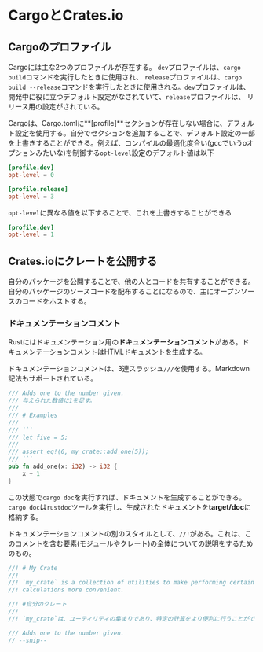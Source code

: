 # CargoとCrates.io



## Cargoのプロファイル

Cargoには主な2つのプロファイルが存在する。
`dev`プロファイルは、`cargo build`コマンドを実行したときに使用され、 `release`プロファイルは、`cargo build --release`コマンドを実行したときに使用される。`dev`プロファイルは、開発中に役に立つデフォルト設定がなされていて、`release`プロファイルは、 リリース用の設定がされている。

Cargoは、Cargo.tomlに**[profile]**セクションが存在しない場合に、デフォルト設定を使用する。自分でセクションを追加することで、デフォルト設定の一部を上書きすることができる。例えば、コンパイルの最適化度合い(gccでいうoオプションみたいな)を制御する`opt-level`設定のデフォルト値は以下

```toml
[profile.dev]
opt-level = 0

[profile.release]
opt-level = 3
```

`opt-level`に異なる値を以下することで、これを上書きすることができる

```toml
[profile.dev]
opt-level = 1
```



## Crates.ioにクレートを公開する

自分のパッケージを公開することで、他の人とコードを共有することができる。自分のパッケージのソースコードを配布することになるので、主にオープンソースのコードをホストする。

### ドキュメンテーションコメント

Rustにはドキュメンテーション用の**ドキュメンテーションコメント**がある。ドキュメンテーションコメントはHTMLドキュメントを生成する。

ドキュメンテーションコメントは、3連スラッシュ`///`を使用する。Markdown記法もサポートされている。

```rust
/// Adds one to the number given.
/// 与えられた数値に1を足す。
///
/// # Examples
///
/// ```
/// let five = 5;
///
/// assert_eq!(6, my_crate::add_one(5));
/// ```
pub fn add_one(x: i32) -> i32 {
    x + 1
}
```

この状態で`cargo doc`を実行すれば、ドキュメントを生成することができる。`cargo doc`は`rustdoc`ツールを実行し、生成されたドキュメントを**target/doc**に格納する。

ドキュメンテーションコメントの別のスタイルとして、`//!`がある。これは、このコメントを含む要素(モジュールやクレート)の全体についての説明をするためのもの。

```rust
//! # My Crate
//!
//! `my_crate` is a collection of utilities to make performing certain
//! calculations more convenient.

//! #自分のクレート
//!
//! `my_crate`は、ユーティリティの集まりであり、特定の計算をより便利に行うことができます。

/// Adds one to the number given.
// --snip--
```

